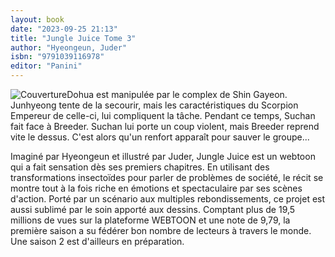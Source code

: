 ```yaml
---
layout: book
date: "2023-09-25 21:13"
title: "Jungle Juice Tome 3"
author: "Hyeongeun, Juder"
isbn: "9791039116978"
editor: "Panini"
---
```

![Couverture](/img/9791039116978.jpg)Dohua est manipulée par le complex de Shin Gayeon. Junhyeong tente de la secourir, mais les caractéristiques du Scorpion Empereur de celle-ci, lui compliquent la tâche. Pendant ce temps, Suchan fait face à Breeder. Suchan lui porte un coup violent, mais Breeder reprend vite le dessus. C'est alors qu'un renfort apparaît pour sauver le groupe...

Imaginé par Hyeongeun et illustré par Juder, Jungle Juice est un webtoon qui a fait sensation dès ses premiers chapitres. En utilisant des transformations insectoïdes pour parler de problèmes de société, le récit se montre tout à la fois riche en émotions et spectaculaire par ses scènes d'action. Porté par un scénario aux multiples rebondissements, ce projet est aussi sublimé par le soin apporté aux dessins. Comptant plus de 19,5 millions de vues sur la plateforme WEBTOON et une note de 9,79, la première saison a su fédérer bon nombre de lecteurs à travers le monde. Une saison 2 est d'ailleurs en préparation.